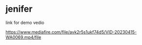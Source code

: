 # jenifer

link for demo vedio

https://www.mediafire.com/file/avk2r5s1ukf74d5/VID-20230415-WA0069.mp4/file
